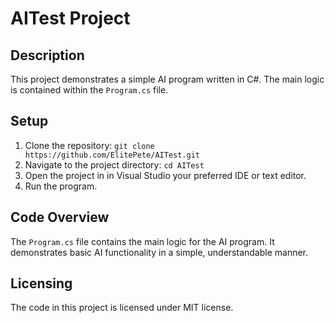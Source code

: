 # AITest Project

## Description
This project demonstrates a simple AI program written in C#. The main logic is contained within the `Program.cs` file.

## Setup
1. Clone the repository: `git clone https://github.com/ElitePete/AITest.git`
2. Navigate to the project directory: `cd AITest`
3. Open the project in in Visual Studio your preferred IDE or text editor.
4. Run the program.

## Code Overview
The `Program.cs` file contains the main logic for the AI program. It demonstrates basic AI functionality in a simple, understandable manner.

## Licensing
The code in this project is licensed under MIT license.
